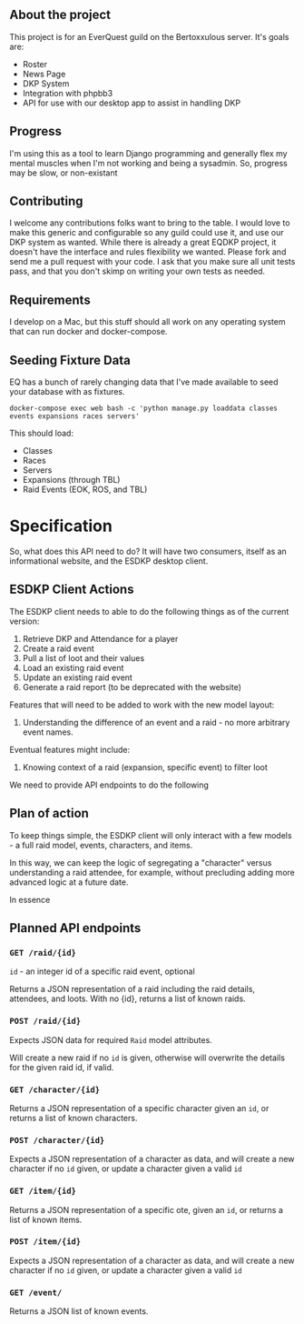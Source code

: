 ## About the project
This project is for an EverQuest guild on the Bertoxxulous server.  It's goals are:

- Roster
- News Page
- DKP System
- Integration with phpbb3
- API for use with our desktop app to assist in handling DKP

## Progress
I'm using this as a tool to learn Django programming and generally flex my mental muscles when I'm not working and being a sysadmin.  So, progress may be slow, or non-existant

## Contributing
I welcome any contributions folks want to bring to the table.  I would love to make this generic and configurable so any guild could use it, and use our DKP system as wanted.  While there is already a great EQDKP project, it doesn't have the interface and rules flexibility we wanted.  Please fork and send me a pull request with your code.  I ask that you make sure all unit tests pass, and that you don't skimp on writing your own tests as needed.

## Requirements
I develop on a Mac, but this stuff should all work on any operating system that can run docker and docker-compose.

## Seeding Fixture Data

EQ has a bunch of rarely changing data that I've made available to seed your database with as fixtures.
```
docker-compose exec web bash -c 'python manage.py loaddata classes events expansions races servers'
```
This should load:
- Classes
- Races
- Servers
- Expansions (through TBL)
- Raid Events (EOK, ROS, and TBL)

# Specification

So, what does this API need to do?  It will have two consumers, itself as an informational website, and the ESDKP desktop client.

## ESDKP Client Actions

The ESDKP client needs to able to do the following things as of the current version:

1. Retrieve DKP and Attendance for a player
2. Create a raid event
3. Pull a list of loot and their values
4. Load an existing raid event
5. Update an existing raid event
6. Generate a raid report (to be deprecated with the website)

Features that will need to be added to work with the new model layout:

1. Understanding the difference of an event and a raid - no more arbitrary event names.

Eventual features might include:

1. Knowing context of a raid (expansion, specific event) to filter loot

We need to provide API endpoints to do the following

## Plan of action

To keep things simple, the ESDKP client will only interact with a few models - a full raid model, events, characters, and items.

In this way, we can keep the logic of segregating a "character" versus understanding a raid attendee, for example, without precluding adding more advanced logic at a future date.

In essence

## Planned API endpoints

### `GET /raid/{id}`

`id` - an integer id of a specific raid event, optional

Returns a JSON representation of a raid including the raid details, attendees, and loots.  With no {id}, returns a list of known raids.

### `POST /raid/{id}`

Expects JSON data for required `Raid` model attributes.

Will create a new raid if no `id` is given, otherwise will overwrite the details for the given raid id, if valid.

### `GET /character/{id}`

Returns a JSON representation of a specific character given an `id`, or returns a list of known characters.

### `POST /character/{id}`

Expects a JSON representation of a character as data, and will create a new character if no `id` given, or update a character given a valid `id`

### `GET /item/{id}`

Returns a JSON representation of a specific ote, given an `id`, or returns a list of known items.

### `POST /item/{id}`

Expects a JSON representation of a character as data, and will create a new character if no `id` given, or update a character given a valid `id`

### `GET /event/`

Returns a JSON list of known events.
